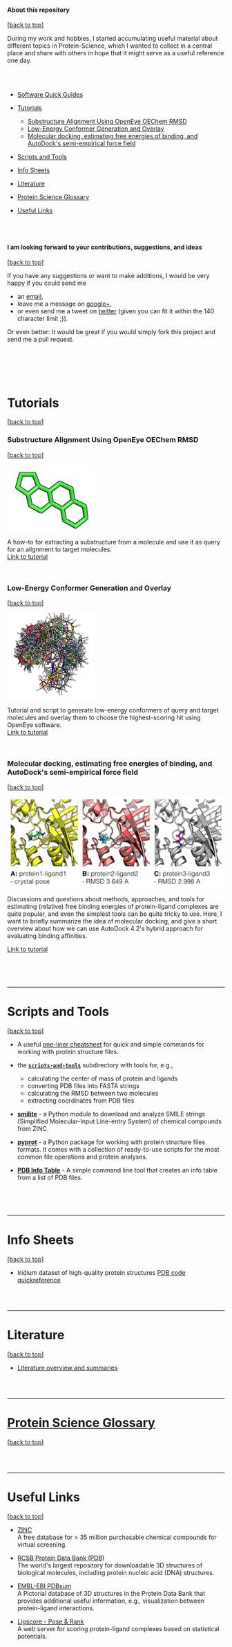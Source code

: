 

#### About this repository
[[back to top](#about-this-repository)]

During my work and hobbies, I started accumulating useful material about different topics in Protein-Science, which I wanted to collect in a central place and share with others in hope that it might serve as a useful reference one day.

<br>
<br>

- [Software Quick Guides](./scripts-and-tools/more_protein-science_tools.md)
- [Tutorials](#tutorials)
    - [Substructure Alignment Using OpenEye OEChem RMSD](#substructure-alignment-using-openeye-oechem-rmsd)
    - [Low-Energy Conformer Generation and Overlay](#low-energy-conformer-generation-and-overlay)
	- [Molecular docking, estimating free energies of binding, and AutoDock's semi-empirical force field](#molecular-docking-estimating-free-energies-of-binding-and-autodocks-semi-empirical-force-field)

- [Scripts and Tools](#scripts-and-tools)
- [Info Sheets](#info-sheets)
- [Literature](#literature)
- [Protein Science Glossary](#protein-science-glossary)
- [Useful Links](#useful-links)


<br>
<br>

#### I am looking forward to your contributions, suggestions, and ideas
[[back to top](#about-this-repository)]

If you have any suggestions or want to make additions, I would be very happy if you could send me  

- an [email](mailto:se.raschka@gmail.com),  
- leave me a message on [google+](https://plus.google.com/118404394130788869227/),   
- or even send me a tweet on [twitter](https://twitter.com/rasbt) (given you can fit it within the 140 character limit ;)).  

Or even better: It would be great if you would simply fork this project and send me a pull request.

<br>
<br>
<br>
<br>

# Tutorials
[[back to top](#about-this-repository)]



### Substructure Alignment Using OpenEye OEChem RMSD
[[back to top](#about-this-repository)]

![steroid substructure](./tutorials/substructure_alignment/Images/reference_substructure.png)

A how-to for extracting a substructure from a molecule and use it as query for an alignment to target molecules.  
[Link to tutorial](./tutorials/substructure_alignment/README.md)

<br>

### Low-Energy Conformer Generation and Overlay
[[back to top](#about-this-repository)]

![low-energy overlay](./tutorials/low_energy_conformer_overlay/Images/ZINC_00062008_confs_2_small.png)

Tutorial and script to generate low-energy conformers of query and target molecules and overlay them to choose the highest-scoring hit using OpenEye software.  
[Link to tutorial](./tutorials/low_energy_conformer_overlay/README.md)

<br>

### Molecular docking, estimating free energies of binding, and AutoDock's semi-empirical force field

[[back to top](#about-this-repository)]

![](./tutorials/scoring_functions_and_autodock/Images/prot_lig_complexes.png)

Discussions and questions about methods, approaches, and tools for estimating (relative) free binding energies of protein-ligand complexes are quite popular, and even the simplest tools can be quite tricky to use. Here, I want to briefly summarize the idea of molecular docking, and give a short overview about how we can use AutoDock 4.2's hybrid approach for evaluating binding affinities.  

[Link to tutorial](./tutorials/scoring_functions_and_autodock/2014_autodock_energycomps.md)

<br>
<br>
<br>


<hr>


# Scripts and Tools
[[back to top](#about-this-repository)]

- A useful [one-liner cheatsheet](./scripts-and-tools/oneliner.md) for quick and simple commands for working with protein structure files.

- the **[`scripts-and-tools`](./scripts-and-tools)** subdirectory with tools for, e.g., 
	- calculating the center of mass of protein and ligands
	- converting PDB files into FASTA strings
	- calculating the RMSD between two molecules
	- extracting coordinates from PDB files 



- **[smilite](https://github.com/rasbt/smilite)** - a Python module to download and analyze SMILE strings (Simplified Molecular-Input Line-entry System) of chemical compounds from ZINC

- **[pyprot](https://github.com/rasbt/pyprot)** - a Python package for working with protein structure files formats. It comes with a collection of ready-to-use scripts for the most common file operations and protein analyses.


- **[PDB Info Table](https://github.com/rasbt/datacollect/tree/master/pdb_infotable)** - A simple command line tool that creates an info table from a list of PDB files.

<br>
<br>
<br>

<hr>


# Info Sheets
[[back to top](#about-this-repository)]

- Iridium dataset of high-quality protein structures [PDB code quickreference](./info_sheets/Iridium_pdb_codes.md)

<br>
<br>

<hr>


# Literature

[[back to top](#about-this-repository)]

- [Literature overview and summaries](./literature/literature_summaries.md)



<br>
<br>

<hr>


# [Protein Science Glossary](./glossary/README.md)
[[back to top](#about-this-repository)]

<br>
<br>

<hr>


# Useful Links
[[back to top](#about-this-repository)]

- [ZINC](http://zinc.docking.org)  
 A free database for > 35 million purchasable chemical compounds for virtual screening.
 
- [RCSB Protein Data Bank (PDB)](http://www.rcsb.org)  
The world's largest repository for downloadable 3D structures of biological molecules, including protein nucleic acid (DNA) structures.

- [EMBL-EBI PDBsum](http://www.ebi.ac.uk/pdbsum/)  
A Pictorial database of 3D structures in the Protein Data Bank that provides additional useful information, e.g., visualization between protein-ligand interactions.

- [Ligscore - Pose & Rank](http://modbase.compbio.ucsf.edu/ligscore/)  
A web server for scoring protein-ligand complexes based on statistical potentials.

